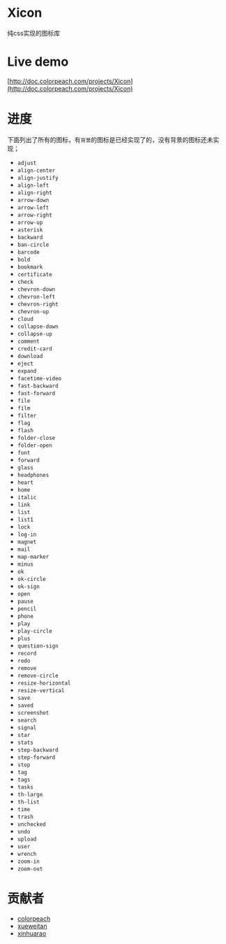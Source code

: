 Xicon
=====

纯css实现的图标库

Live demo
=====
[http://doc.colorpeach.com/projects/Xicon](http://doc.colorpeach.com/projects/Xicon)

进度
=====
下面列出了所有的图标，有`背景`的图标是已经实现了的，没有背景的图标还未实现；
* `adjust`
* `align-center`
* `align-justify`
* `align-left`
* `align-right`
* `arrow-down`
* `arrow-left`
* `arrow-right`
* `arrow-up`
* `asterisk`
* `backward`
* `ban-circle`
* `barcode`
* `bold`
* `bookmark`
* `certificate`
* `check`
* `chevron-down`
* `chevron-left`
* `chevron-right`
* `chevron-up`
* `cloud`
* `collapse-down`
* `collapse-up`
* `comment`
* `credit-card`
* `download`
* `eject`
* `expand`
* `facetime-video`
* `fast-backward`
* `fast-forward`
* `file`
* `film`
* `filter`
* `flag`
* `flash`
* `folder-close`
* `folder-open`
* `font`
* `forward`
* `glass`
* `headphones`
* `heart`
* `home`
* `italic`
* `link`
* `list`
* `list1`
* `lock`
* `log-in`
* `magnet`
* `mail`
* `map-marker`
* `minus`
* `ok`
* `ok-circle`
* `ok-sign`
* `open`
* `pause`
* `pencil`
* `phone`
* `play`
* `play-circle`
* `plus`
* `question-sign`
* `record`
* `redo`
* `remove`
* `remove-circle`
* `resize-horizontal`
* `resize-vertical`
* `save`
* `saved`
* `screenshot`
* `search`
* `signal`
* `star`
* `stats`
* `step-backward`
* `step-forward`
* `stop`
* `tag`
* `tags`
* `tasks`
* `th-large`
* `th-list`
* `time`
* `trash`
* `unchecked`
* `undo`
* `upload`
* `user`
* `wrench`
* `zoom-in`
* `zoom-out`

贡献者
=====
* [colorpeach](https://github.com/colorpeach)
* [xueweitan](https://github.com/tanxuewei)
* [xinhuarao](https://github.com/xinhuarao)
